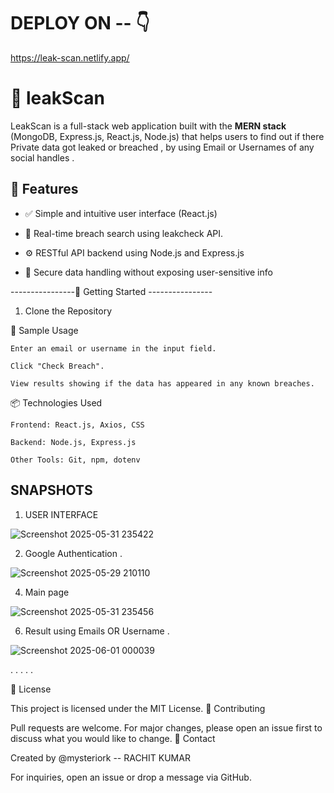 
# DEPLOY ON -- 👇
https://leak-scan.netlify.app/

# 🔐 leakScan 
LeakScan is a full-stack web application built with the **MERN stack** (MongoDB, Express.js, React.js, Node.js) that helps users to find out if there Private data got leaked or breached , by using Email or Usernames of any social handles .
## 📌 Features

- ✅ Simple and intuitive user interface (React.js)
  
- 🔎 Real-time breach search using leakcheck API.
  
- ⚙️ RESTful API backend using Node.js and Express.js
  
- 🔐 Secure data handling without exposing user-sensitive info


----------------🚀 Getting Started ----------------

 1. Clone the Repository

🧪 Sample Usage

    Enter an email or username in the input field.

    Click "Check Breach".

    View results showing if the data has appeared in any known breaches.

📦 Technologies Used

    Frontend: React.js, Axios, CSS

    Backend: Node.js, Express.js

    Other Tools: Git, npm, dotenv

##  SNAPSHOTS 

1. USER INTERFACE

![Screenshot 2025-05-31 235422](https://github.com/user-attachments/assets/b5acb9f8-ee2e-487a-bee5-a61e6b28f300)


2. Google Authentication .
   
![Screenshot 2025-05-29 210110](https://github.com/user-attachments/assets/21a843df-15c7-426c-87ca-6c02e4b8e797)


4. Main page
   
![Screenshot 2025-05-31 235456](https://github.com/user-attachments/assets/c7918f05-fa17-4a96-bcc6-58a11b34b555)


6. Result using Emails OR Username .

![Screenshot 2025-06-01 000039](https://github.com/user-attachments/assets/cfb3952f-49de-4994-a329-f7314c287ae8)


.
.
.
.
.



📄 License

This project is licensed under the MIT License.
🤝 Contributing

Pull requests are welcome. For major changes, please open an issue first to discuss what you would like to change.
📧 Contact

Created by @mysteriork -- RACHIT KUMAR

For inquiries, open an issue or drop a message via GitHub.
